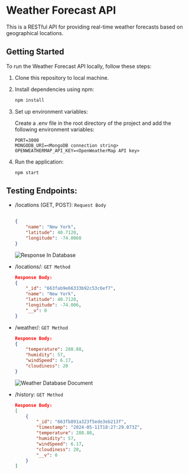 # Weather Forecast API

This is a RESTful API for providing real-time weather forecasts based on geographical locations.

## Getting Started

To run the Weather Forecast API locally, follow these steps:

1. Clone this repository to local machine.

2. Install dependencies using npm:

   ```bash
   npm install
   ````
3. Set up environment variables:

    Create a .env file in the root directory of the project and add the following environment variables:
    ```
    PORT=3000
    MONGODB_URI=<MongoDB connection string>
    OPENWEATHERMAP_API_KEY=<OpenWeatherMap API key>
    ```
4. Run the application:
    ```
    npm start
    ```
## Testing Endpoints:
- /locations (GET, POST):
    `Request Body`
    ``` json 
       
    {
        "name": "New York",
        "latitude": 40.7128,
        "longitude": -74.0060
    }
    ```
    ![Response In Database](./images/image.png)

- /locations/<locationId>:
    `GET Method`
    ```json
    Response Body: 
    {
        "_id": "663fab9e66333b92c53c6ef7",
        "name": "New York",
        "latitude": 40.7128,
        "longitude": -74.006,
        "__v": 0
    }
    ```
- /weather/<locationId>:
    `GET Method`
    ```json
    Response Body: 
    {
        "temperature": 288.88,
        "humidity": 57,
        "windSpeed": 6.17,
        "cloudiness": 20
    }
    ```
    ![Weather Database Document](./images/image-1.png)
- /history:
    `GET Method`
    ```json
    Response Body: 
    [
        {
            "_id": "663fb891a323f5ede3eb213f",
            "timestamp": "2024-05-11T18:27:29.073Z",
            "temperature": 288.88,
            "humidity": 57,
            "windSpeed": 6.17,
            "cloudiness": 20,
            "__v": 0
        }
    ]
    ```
